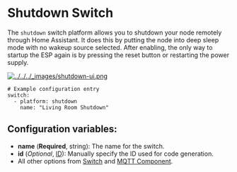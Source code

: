# Shutdown Switch

The `shutdown` switch platform allows you to shutdown your node remotely through Home Assistant. It does this by putting the node into deep sleep mode with no wakeup source selected. After enabling, the only way to startup the ESP again is by pressing the reset button or restarting the power supply.

[![../../../_images/shutdown-ui.png](https://esphomelib.com/_images/shutdown-ui.png)](https://esphomelib.com/_images/shutdown-ui.png)

```
# Example configuration entry
switch:
  - platform: shutdown
    name: "Living Room Shutdown"
```

## Configuration variables:

- **name** (**Required**, string): The name for the switch.
- **id** (*Optional*, [ID](https://esphomelib.com/esphomeyaml/guides/configuration-types.html#config-id)): Manually specify the ID used for code generation.
- All other options from [Switch](https://esphomelib.com/esphomeyaml/components/switch/index.html#config-switch) and [MQTT Component](https://esphomelib.com/esphomeyaml/components/mqtt.html#config-mqtt-component).